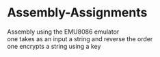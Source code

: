 # Assembly-Assignments
Assembly using the EMU8086 emulator 
<br> one takes as an input a string and reverse the order
<br> one encrypts a string using a key
